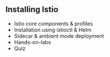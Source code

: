## Installing Istio

- Istio core components & profiles
- Installation using istioctl & Helm
- Sidecar & ambient mode deployment
- Hands-on-labs
- Quiz


  
